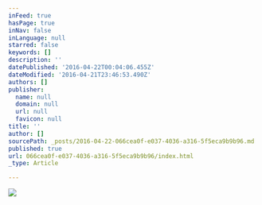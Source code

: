 ```yaml
---
inFeed: true
hasPage: true
inNav: false
inLanguage: null
starred: false
keywords: []
description: ''
datePublished: '2016-04-22T00:04:06.455Z'
dateModified: '2016-04-21T23:46:53.490Z'
authors: []
publisher:
  name: null
  domain: null
  url: null
  favicon: null
title: ''
author: []
sourcePath: _posts/2016-04-22-066cea0f-e037-4036-a316-5f5eca9b9b96.md
published: true
url: 066cea0f-e037-4036-a316-5f5eca9b9b96/index.html
_type: Article

---
```

![](https://the-grid-user-content.s3-us-west-2.amazonaws.com/bdd6eea4-a397-42a1-92cb-7e438a46532f.gif)